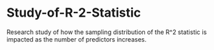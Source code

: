 # Study-of-R-2-Statistic
Research study of how the sampling distribution of the R^2 statistic is impacted as the number of predictors increases.
